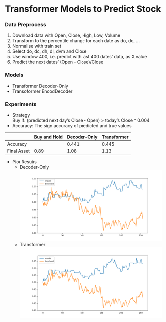 # Transformer Models to Predict Stock 
### Data Preprocess
1. Download data with Open, Close, High, Low, Volume
2. Transform to the percentile change for each date as do, dc, ...
3. Normalise with train set
4. Select do, dc, dh, dl, dvm and Close
5. Use window 400, i.e. predict with last 400 dates’ data, as X value
6. Predict the next dates’ (Open - Close)/Close

### Models
- Transformer Decoder-Only
- Transoformer EncodDecoder

### Experiments
- Strategy\
Buy if: (predicted next day’s Close - Open) > today’s Close * 0.004
- Accuracy: The sign accuracy of predicted and true values

|             | Buy and Hold | Decoder-Only | Transformer |
| ----------- | ------------ | ------------ | ----------- |
| Accuracy    |              |    0.441     |     0.445   |
| Final Asset |     0.89     |    1.08      |     1.13    |
- Plot Results
    - Decoder-Only
    ![alt text](https://github.com/KJJHHH/Stocks/blob/main/Stock_Individual_Transformer/Model-Decoder/Model_Result/Transformer-Decoder-Only_class2_5871_backtest.png)
    - Transformer
    ![alt text](https://github.com/KJJHHH/Stocks/blob/main/Stock_Individual_Transformer/Model-Transformer/Model_Result/Transformer-Encoder-Decoder_class2_5871_backtest.png)

